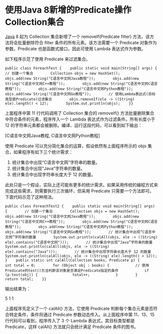# 使用Java 8新增的Predicate操作Collection集合

[Java](http://c.biancheng.net/java/) 8 起为 Collection 集合新增了一个 removeIf(Predicate filter) 方法，该方法将会批量删除符合 filter 条件的所有元素。该方法需要一个 Predicate 对象作为参数，Predicate 也是函数式接口，因此可使用 Lambda 表达式作为参数。

如下程序示范了使用 Predicate 来过滤集合。

```
public class ForeachTest {    public static void main(String[] args) {        // 创建一个集合        Collection objs = new HashSet();        objs.add(new String("C语言中文网Java教程"));        objs.add(new String("C语言中文网C++教程"));        objs.add(new String("C语言中文网C语言教程"));        objs.add(new String("C语言中文网Python教程"));        objs.add(new String("C语言中文网Go教程"));        // 使用Lambda表达式(目标类型是Predicate)过滤集合        objs.removeIf(ele -> ((String) ele).length() < 12);        System.out.println(objs);    }}
```

上面程序中第 11 行代码调用了 Collection 集合的 removeIf() 方法批量删除集合中符合条件的元素，程序传入一个 Lambda 表达式作为过滤条件。所有长度小于 12 的字符串元素都会被删除。编译、运行这段代码，可以看到如下输出：

[C语言中文网Java教程, C语言中文网Python教程]

使用 Predicate 可以充分简化集合的运算，假设依然有上面程序所示的 objs 集合，如果程序有如下三个统计需求：

1. 统计集合中出现“C语言中文网”字符串的数量。
2. 统计集合中出现“Java”字符串的数量。
3. 统计集合中出现字符串长度大于 12 的数量。


此处只是一个假设，实际上还可能有更多的统计需求。如果采用传统的编程方式来完成这些需求，则需要执行三次循环，但采用 Predicate 只需要一个方法即可。下面代码示范了这种用法。

```
public class ForeachTest2 {    public static void main(String[] args) {        // 创建一个集合        Collection objs = new HashSet();        objs.add(new String("C语言中文网Java教程"));        objs.add(new String("C语言中文网C++教程"));        objs.add(new String("C语言中文网C语言教程"));        objs.add(new String("C语言中文网Python教程"));        objs.add(new String("C语言中文网Go教程"));        // 统计集合中出现“C语言中文网”字符串的数量        System.out.println(calAll(objs, ele -> ((String) ele).contains("C语言中文网")));        // 统计集合中出现“Java”字符串的数量        System.out.println(calAll(objs, ele -> ((String) ele).contains("Java")));        // 统计集合中出现字符串长度大于 12 的数量        System.out.println(calAll(objs, ele -> ((String) ele).length() > 12));    }    public static int calAll(Collection books, Predicate p) {        int total = 0;        for (Object obj : books) {            // 使用Predicate的test()方法判断该对象是否满足Predicate指定的条件            if (p.test(obj)) {                total++;            }        }        return total;    }}
```

输出结果为：

5 1 1

上面程序先定义了一个 calAll() 方法，它使用 Predicate 判断每个集合元素是否符合特定条件，条件将通过 Predicate 参数动态传入。从上面程序中第 11、13、15 行代码可以看到，程序传入了 3 个 Lambda 表达式，其目标类型都是 Predicate，这样 calAll() 方法就只会统计满足 Predicate 条件的图书。